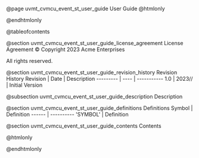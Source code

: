 @page uvmt_cvmcu_event_st_user_guide User Guide
@htmlonly
<div class="autonumbering">
@endhtmlonly


@tableofcontents


@section uvmt_cvmcu_event_st_user_guide_license_agreement License Agreement
© Copyright 2023 Acme Enterprises

All rights reserved.


@section uvmt_cvmcu_event_st_user_guide_revision_history Revision History
Revision  | Date | Description
--------- | ---- | -----------
1.0 | 2023// | Initial Version

@subsection uvmt_cvmcu_event_st_user_guide_description Description


@section uvmt_cvmcu_event_st_user_guide_definitions Definitions
Symbol | Definition
------ | ----------
 'SYMBOL' | Definition


@section uvmt_cvmcu_event_st_user_guide_contents Contents


@htmlonly
</div>
@endhtmlonly